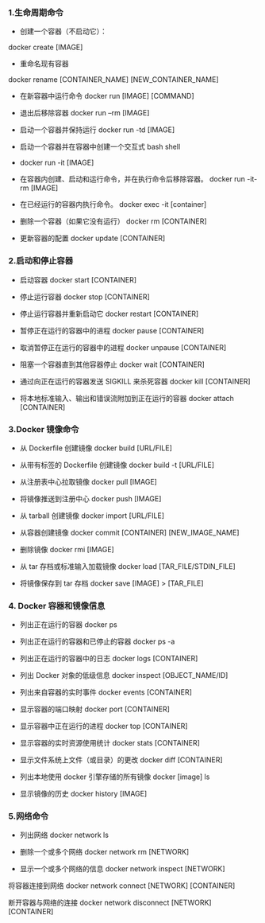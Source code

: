 ### 1.生命周期命令
* 创建一个容器（不启动它）：

docker create [IMAGE]

* 重命名现有容器

docker rename [CONTAINER_NAME] [NEW_CONTAINER_NAME]

* 在新容器中运行命令
docker run [IMAGE] [COMMAND]

* 退出后移除容器
docker run –rm [IMAGE]

* 启动一个容器并保持运行
docker run -td [IMAGE]

* 启动一个容器并在容器中创建一个交互式 bash shell
* docker run -it [IMAGE]

* 在容器内创建、启动和运行命令，并在执行命令后移除容器。
docker run -it-rm [IMAGE]

* 在已经运行的容器内执行命令。
docker exec -it [container]

* 删除一个容器（如果它没有运行）
docker rm [CONTAINER]

* 更新容器的配置
docker update [CONTAINER]

### 2.启动和停止容器
* 启动容器
docker start [CONTAINER]

* 停止运行容器
docker stop [CONTAINER]

* 停止运行容器并重新启动它
docker restart [CONTAINER]

* 暂停正在运行的容器中的进程
docker pause [CONTAINER]

* 取消暂停正在运行的容器中的进程
docker unpause [CONTAINER]

* 阻塞一个容器直到其他容器停止
docker wait [CONTAINER]

* 通过向正在运行的容器发送 SIGKILL 来杀死容器
docker kill [CONTAINER]

* 将本地标准输入、输出和错误流附加到正在运行的容器
docker attach [CONTAINER]

### 3.Docker 镜像命令
* 从 Dockerfile 创建镜像
docker build [URL/FILE]

* 从带有标签的 Dockerfile 创建镜像
docker build -t <tag> [URL/FILE]

* 从注册表中心拉取镜像
docker pull [IMAGE]

* 将镜像推送到注册中心
docker push [IMAGE]

* 从 tarball 创建镜像
docker import [URL/FILE]

* 从容器创建镜像
docker commit [CONTAINER] [NEW_IMAGE_NAME]
* 删除镜像
docker rmi [IMAGE]

* 从 tar 存档或标准输入加载镜像
docker load [TAR_FILE/STDIN_FILE]

* 将镜像保存到 tar 存档
docker save [IMAGE] > [TAR_FILE]

### 4. Docker 容器和镜像信息
* 列出正在运行的容器
docker ps

* 列出正在运行的容器和已停止的容器
docker ps -a

* 列出正在运行的容器中的日志
docker logs [CONTAINER]

* 列出 Docker 对象的低级信息
docker inspect [OBJECT_NAME/ID]

* 列出来自容器的实时事件
docker events [CONTAINER]

* 显示容器的端口映射
docker port [CONTAINER]

* 显示容器中正在运行的进程
docker top [CONTAINER]

* 显示容器的实时资源使用统计
docker stats [CONTAINER]

* 显示文件系统上文件（或目录）的更改
docker diff [CONTAINER]

* 列出本地使用 docker 引擎存储的所有镜像
docker [image] ls

* 显示镜像的历史
docker history [IMAGE]

### 5.网络命令
* 列出网络
docker network ls

* 删除一个或多个网络
docker network rm [NETWORK]

* 显示一个或多个网络的信息
docker network inspect [NETWORK]

将容器连接到网络
docker network connect [NETWORK] [CONTAINER]

断开容器与网络的连接
docker network disconnect [NETWORK] [CONTAINER]
